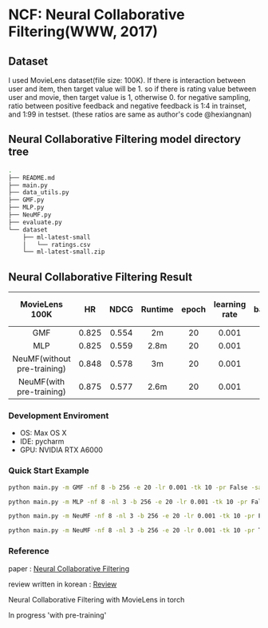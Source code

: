 # NCF: Neural Collaborative Filtering(WWW, 2017)

## Dataset
I used MovieLens dataset(file size: 100K). If there is interaction between user and item, then target value will be 1. so if there is rating value between user and movie, then target value is 1, otherwise 0. for negative sampling, ratio between positive feedback and negative feedback is 1:4 in trainset, and 1:99 in testset. (these ratios are same as author's code @hexiangnan)

## Neural Collaborative Filtering model directory tree
```bash
.
├── README.md
├── main.py
├── data_utils.py
├── GMF.py
├── MLP.py
├── NeuMF.py
├── evaluate.py
└── dataset
    ├── ml-latest-small
    │   └── ratings.csv
    └── ml-latest-small.zip
``` 
## Neural Collaborative Filtering Result
| **MovieLens 100K** |HR|NDCG| Runtime | epoch |learning rate|batchsize|predictive factor| the number of layer |
|:------------------:|:--:|:---:|:-------:|:-----:|:---:|:---:|:---:|:-------------------:|
|        GMF         |0.825|0.554|   2m    |  20   |0.001|256|8|          X          |
|        MLP         |0.825|0.559|  2.8m   |  20   |0.001|256|8|          3          |
|NeuMF(without pre-training)|0.848|0.578|   3m    |  20   |0.001|256|8|          3          |
| NeuMF(with pre-training)  |0.875|0.577|  2.6m   |  20   |0.001|256|8|          X          |


### Development Enviroment
- OS: Max OS X
- IDE: pycharm
- GPU: NVIDIA RTX A6000

### Quick Start Example
```bash
python main.py -m GMF -nf 8 -b 256 -e 20 -lr 0.001 -tk 10 -pr False -save True
``` 
```bash
python main.py -m MLP -nf 8 -nl 3 -b 256 -e 20 -lr 0.001 -tk 10 -pr False -save True
```  
```bash
python main.py -m NeuMF -nf 8 -nl 3 -b 256 -e 20 -lr 0.001 -tk 10 -pr False
```  
```bash
python main.py -m NeuMF -nf 8 -nl 3 -b 256 -e 20 -lr 0.001 -tk 10 -pr True
```  
### Reference
paper : [Neural Collaborative Filtering](https://arxiv.org/abs/1708.05031)

review written in korean : [Review](https://ikgyu-lee.github.io/2022/02/08/Neural_Collaborative_Filtering.html)

Neural Collaborative Filtering with MovieLens in torch

In progress 'with pre-training'